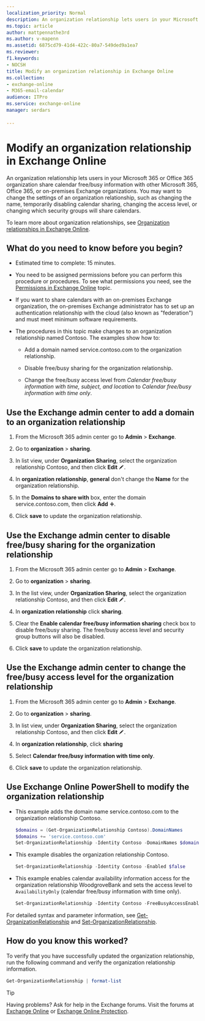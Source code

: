 ```yaml
---
localization_priority: Normal
description: An organization relationship lets users in your Microsoft 365 or Office 365 organization share calendar free/busy information with other Microsoft 365, Office 365, or on-premises Exchange organizations. You may want to change the settings of an organization relationship, such as changing the name, temporarily disabling calendar sharing, changing the access level, or changing which security groups will share calendars.
ms.topic: article
author: mattpennathe3rd
ms.author: v-mapenn
ms.assetid: 6875cd79-41d4-422c-80a7-549ded9a1ea7
ms.reviewer: 
f1.keywords:
- NOCSH
title: Modify an organization relationship in Exchange Online
ms.collection: 
- exchange-online
- M365-email-calendar
audience: ITPro
ms.service: exchange-online
manager: serdars

---
```


# Modify an organization relationship in Exchange Online

An organization relationship lets users in your Microsoft 365 or Office 365 organization share calendar free/busy information with other Microsoft 365, Office 365, or on-premises Exchange organizations. You may want to change the settings of an organization relationship, such as changing the name, temporarily disabling calendar sharing, changing the access level, or changing which security groups will share calendars.

To learn more about organization relationships, see [Organization relationships in Exchange Online](organization-relationships.md).

## What do you need to know before you begin?

- Estimated time to complete: 15 minutes.

- You need to be assigned permissions before you can perform this procedure or procedures. To see what permissions you need, see the [Permissions in Exchange Online](../../permissions-exo/permissions-exo.md) topic.

- If you want to share calendars with an on-premises Exchange organization, the on-premises Exchange administrator has to set up an authentication relationship with the cloud (also known as "federation") and must meet minimum software requirements.

- The procedures in this topic make changes to an organization relationship named Contoso. The examples show how to:

  - Add a domain named service.contoso.com to the organization relationship.

  - Disable free/busy sharing for the organization relationship.

  - Change the free/busy access level from _Calendar free/busy information with time, subject, and location_ to _Calendar free/busy information with time only_.

## Use the Exchange admin center to add a domain to an organization relationship
<a name="BKMK_EAC"> </a>

1. From the Microsoft 365 admin center go to **Admin** \> **Exchange**.

2. Go to **organization** \> **sharing**.

3. In list view, under **Organization Sharing**, select the organization relationship Contoso, and then click **Edit** ![Edit icon](../../media/ITPro_EAC_EditIcon.gif).

4. In **organization relationship**, **general** don't change the **Name** for the organization relationship.

5. In the **Domains to share with** box, enter the domain service.contoso.com, then click **Add** ![Add Icon](../../media/ITPro_EAC_AddIcon.gif).

6. Click **save** to update the organization relationship.

## Use the Exchange admin center to disable free/busy sharing for the organization relationship
<a name="BKMK_EAC2"> </a>

1. From the Microsoft 365 admin center go to **Admin** \> **Exchange**.

2. Go to **organization** \> **sharing**.

3. In the list view, under **Organization Sharing**, select the organization relationship Contoso, and then click **Edit** ![Edit icon](../../media/ITPro_EAC_EditIcon.gif).

4. In **organization relationship** click **sharing**.

5. Clear the **Enable calendar free/busy information sharing** check box to disable free/busy sharing. The free/busy access level and security group buttons will also be disabled.

6. Click **save** to update the organization relationship.

## Use the Exchange admin center to change the free/busy access level for the organization relationship
<a name="BKMK_EAC3"> </a>

1. From the Microsoft 365 admin center go to **Admin** \> **Exchange**.

2. Go to **organization** \> **sharing**.

3. In list view, under **Organization Sharing**, select the organization relationship Contoso, and then click **Edit** ![Edit icon](../../media/ITPro_EAC_EditIcon.gif).

4. In **organization relationship**, click **sharing**

5. Select **Calendar free/busy information with time only**.

6. Click **save** to update the organization relationship.

## Use Exchange Online PowerShell to modify the organization relationship
<a name="BKMK_Shell"> </a>

- This example adds the domain name service.contoso.com to the organization relationship Contoso.

  ```PowerShell
  $domains = (Get-OrganizationRelationship Contoso).DomainNames
  $domains += 'service.contoso.com'
  Set-OrganizationRelationship -Identity Contoso -DomainNames $domains
  ```

- This example disables the organization relationship Contoso.

  ```PowerShell
  Set-OrganizationRelationship -Identity Contoso -Enabled $false
  ```

- This example enables calendar availability information access for the organization relationship WoodgroveBank and sets the access level to `AvailabilityOnly` (calendar free/busy information with time only).

  ```PowerShell
  Set-OrganizationRelationship -Identity Contoso -FreeBusyAccessEnabled $true -FreeBusyAccessLevel AvailabilityOnly

  ```

For detailed syntax and parameter information, see [Get-OrganizationRelationship](https://docs.microsoft.com/powershell/module/exchange/get-organizationrelationship) and [Set-OrganizationRelationship](https://docs.microsoft.com/powershell/module/exchange/set-organizationrelationship).

## How do you know this worked?

To verify that you have successfully updated the organization relationship, run the following command and verify the organization relationship information.

```PowerShell
Get-OrganizationRelationship | format-list
```

> [!TIP]
> Having problems? Ask for help in the Exchange forums. Visit the forums at [Exchange Online](https://go.microsoft.com/fwlink/p/?linkId=267542) or [Exchange Online Protection](https://go.microsoft.com/fwlink/p/?linkId=285351).
